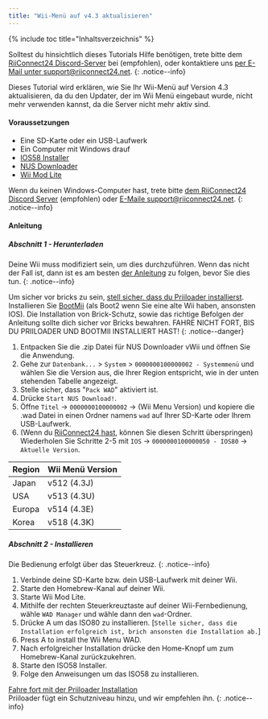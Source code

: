```yaml
---
title: "Wii-Menü auf v4.3 aktualisieren"
---
```


{% include toc title="Inhaltsverzeichnis" %}

Solltest du hinsichtlich dieses Tutorials Hilfe benötigen, trete bitte dem [RiiConnect24 Discord-Server](https://discord.gg/rc24) bei (empfohlen), oder kontaktiere uns [per E-Mail unter support@riiconnect24.net](mailto:support@riiconnect24.net).
{: .notice--info}

Dieses Tutorial wird erklären, wie Sie Ihr Wii-Menü auf Version 4.3 aktualisieren, da du den Updater, der im Wii Menü eingebaut wurde, nicht mehr verwenden kannst, da die Server nicht mehr aktiv sind.

#### Voraussetzungen
* Eine SD-Karte oder ein USB-Laufwerk
* Ein Computer mit Windows drauf
* [IOS58 Installer](https://oscwii.org/library/app/ios58-installer)
* [NUS Downloader](https://github.com/WiiDatabase/nusdownloader/releases/latest)
* [Wii Mod Lite](https://oscwii.org/library/app/WiiModLite)

Wenn du keinen Windows-Computer hast, trete bitte [dem RiiConnect24 Discord Server](https://discord.gg/rc24) (empfohlen) oder [E-Maile support@riiconnect24.net](mailto:support@riiconnect24.net).
{: .notice--info}

#### Anleitung

##### Abschnitt 1 - Herunterladen

Deine Wii muss modifiziert sein, um dies durchzuführen. Wenn das nicht der Fall ist, dann ist es am besten [der Anleitung](get-started) zu folgen, bevor Sie dies tun.
{: .notice--info}

Um sicher vor bricks zu sein, [stell sicher, dass du Priiloader installierst](priiloader). Installieren Sie [BootMii](bootmii) (als Boot2 wenn Sie eine alte Wii haben, ansonsten IOS). Die Installation von Brick-Schutz, sowie das richtige Befolgen der Anleitung sollte dich sicher vor Bricks bewahren. FAHRE NICHT FORT, BIS DU PRIILOADER UND BOOTMII INSTALLIERT HAST!
{: .notice--danger}

1. Entpacken Sie die .zip Datei für NUS Downloader vWii und öffnen Sie die Anwendung.
2. Gehe zur `Datenbank...` > `System` > `0000000100000002 - Systemmenü` und wählen Sie die Version aus, die Ihrer Region entspricht, wie in der unten stehenden Tabelle angezeigt.
3. Stelle sicher, dass "`Pack WAD`" aktiviert ist.
4. Drücke `Start NUS Download!`.
5. Öffne `Titel` -> `0000000100000002` -> (Wii Menu Version) und kopiere die .wad Datei in einen Ordner namens `wad` auf Ihrer SD-Karte oder Ihrem USB-Laufwerk.
6. (Wenn du [RiiConnect24 hast](riiconnect24), können Sie diesen Schritt überspringen) Wiederholen Sie Schritte 2-5 mit `IOS` -> `0000000100000050 - IOS80` -> `Aktuelle Version`.

| Region | Wii Menü Version |
| ------ | ---------------- |
| Japan  | v512 (4.3J)      |
| USA    | v513 (4.3U)      |
| Europa | v514 (4.3E)      |
| Korea  | v518 (4.3K)      |

##### Abschnitt 2 - Installieren

Die Bedienung erfolgt über das Steuerkreuz.
{: .notice--info}

1. Verbinde deine SD-Karte bzw. dein USB-Laufwerk mit deiner Wii.
2. Starte den Homebrew-Kanal auf deiner Wii.
3. Starte Wii Mod Lite.
4. Mithilfe der rechten Steuerkreuztaste auf deiner Wii-Fernbedienung, wähle `WAD Manager` und wähle dann den `wad`-Ordner.
5. Drücke A um das ISO80 zu installieren. [`Stelle sicher, dass die Installation erfolgreich ist, brich ansonsten die Installation ab.`]
6. Press A to install the Wii Menu WAD.
7. Nach erfolgreicher Installation drücke den Home-Knopf um zum Homebrew-Kanal zurückzukehren.
8. Starte den ISO58 Installer.
9. Folge den Anweisungen um das ISO58 zu installieren.

[Fahre fort mit der Priiloader Installation](priiloader)<br> Priiloader fügt ein Schutzniveau hinzu, und wir empfehlen ihn.
{: .notice--info}
